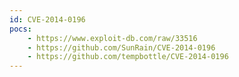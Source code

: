 ```yaml
---
id: CVE-2014-0196
pocs: 
    - https://www.exploit-db.com/raw/33516
    - https://github.com/SunRain/CVE-2014-0196
    - https://github.com/tempbottle/CVE-2014-0196
---
```

